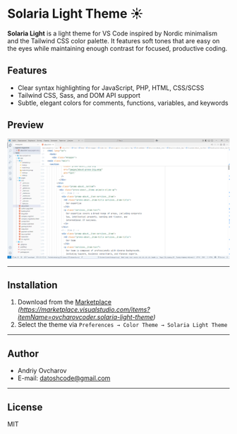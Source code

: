 # Solaria Light Theme ☀️

**Solaria Light** is a light theme for VS Code inspired by Nordic minimalism and the Tailwind CSS color palette. It features soft tones that are easy on the eyes while maintaining enough contrast for focused, productive coding.

## Features

- Clear syntax highlighting for JavaScript, PHP, HTML, CSS/SCSS
- Tailwind CSS, Sass, and DOM API support
- Subtle, elegant colors for comments, functions, variables, and keywords

## Preview

![screenshot](screenshot.png)

---

## Installation

1. Download from the [Marketplace](#) _(https://marketplace.visualstudio.com/items?itemName=ovcharovcoder.solaria-light-theme)_
2. Select the theme via `Preferences → Color Theme → Solaria Light Theme`

---

## Author

- Andriy Ovcharov
- E-mail: datoshcode@gmail.com

---

## License

MIT
